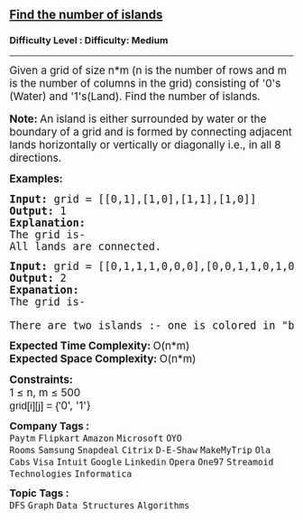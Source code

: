 <h2><a href="https://www.geeksforgeeks.org/problems/find-the-number-of-islands/1">Find the number of islands</a></h2><h3>Difficulty Level : Difficulty: Medium</h3><hr><div class="problems_problem_content__Xm_eO" style="user-select: auto;"><p style="user-select: auto;"><span style="font-size: 14pt; user-select: auto;">Given a grid of size n*m (n is the number of rows and m is the number of columns in the grid) consisting of '0's (Water)&nbsp;and '1's(Land). Find the number of islands.</span><br style="user-select: auto;"><br style="user-select: auto;"><span style="font-size: 14pt; user-select: auto;"><strong style="user-select: auto;">Note:&nbsp;</strong>An island is either surrounded by water or the boundary of a grid and is formed by connecting adjacent lands horizontally or vertically or diagonally i.e., in all 8 directions.</span></p>
<p style="user-select: auto;"><span style="font-size: 14pt; user-select: auto;"><strong style="user-select: auto;">Examples:</strong></span></p>
<pre style="user-select: auto;"><span style="font-size: 14pt; user-select: auto;"><strong style="user-select: auto;">Input: </strong>grid = [[0,1],[1,0],[1,1],[1,0]]
<strong style="user-select: auto;">Output: </strong>1
<strong style="user-select: auto;">Explanation:
</strong>The grid is-
<img src="https://media.geeksforgeeks.org/img-practice/prod/addEditProblem/700273/Web/Other/blobid0_1728204704.png" alt="" style="user-select: auto;">
All lands are connected.
</span></pre>
<pre style="user-select: auto;"><span style="font-size: 14pt; user-select: auto;"><strong style="user-select: auto;">Input: </strong>grid = [[0,1,1,1,0,0,0],[0,0,1,1,0,1,0]]
<strong style="user-select: auto;">Output: </strong>2
<strong style="user-select: auto;">Expanation:
</strong>The grid is-<br style="user-select: auto;"> <img src="https://media.geeksforgeeks.org/img-practice/prod/addEditProblem/700273/Web/Other/blobid1_1728204704.png" alt="" style="user-select: auto;">
There are two islands :- one is colored in "blue" and other in "red".
</span></pre>
<p style="user-select: auto;"><span style="font-size: 14pt; user-select: auto;"><strong style="user-select: auto;">Expected Time Complexity:&nbsp;</strong>O(n*m)<br style="user-select: auto;"><strong style="user-select: auto;">Expected Space Complexity:&nbsp;</strong>O(n*m)</span></p>
<p style="user-select: auto;"><span style="font-size: 14pt; user-select: auto;"><strong style="user-select: auto;">Constraints:</strong><br style="user-select: auto;">1 ≤ n, m ≤ 500<br style="user-select: auto;"><span style="background-color: rgb(255, 255, 255); font-family: Arial; white-space-collapse: preserve; user-select: auto;">grid[i][j] = {'</span>0', '1'}</span></p></div><p><span style=font-size:18px><strong>Company Tags : </strong><br><code>Paytm</code>&nbsp;<code>Flipkart</code>&nbsp;<code>Amazon</code>&nbsp;<code>Microsoft</code>&nbsp;<code>OYO Rooms</code>&nbsp;<code>Samsung</code>&nbsp;<code>Snapdeal</code>&nbsp;<code>Citrix</code>&nbsp;<code>D-E-Shaw</code>&nbsp;<code>MakeMyTrip</code>&nbsp;<code>Ola Cabs</code>&nbsp;<code>Visa</code>&nbsp;<code>Intuit</code>&nbsp;<code>Google</code>&nbsp;<code>Linkedin</code>&nbsp;<code>Opera</code>&nbsp;<code>One97</code>&nbsp;<code>Streamoid Technologies</code>&nbsp;<code>Informatica</code>&nbsp;<br><p><span style=font-size:18px><strong>Topic Tags : </strong><br><code>DFS</code>&nbsp;<code>Graph</code>&nbsp;<code>Data Structures</code>&nbsp;<code>Algorithms</code>&nbsp;